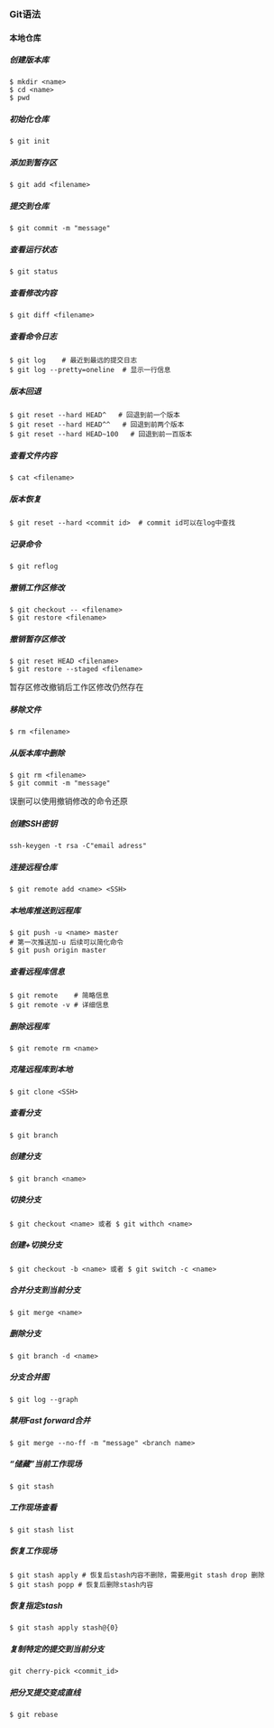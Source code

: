 ### Git语法
#### 本地仓库
##### 创建版本库
```
$ mkdir <name>
$ cd <name>
$ pwd 
```
##### 初始化仓库
```
$ git init
```
##### 添加到暂存区
```
$ git add <filename>
```
##### 提交到仓库
```
$ git commit -m "message"
```
##### 查看运行状态
```
$ git status
```
##### 查看修改内容
```
$ git diff <filename>
```
##### 查看命令日志
```
$ git log    # 最近到最远的提交日志
$ git log --pretty=oneline  # 显示一行信息
```
##### 版本回退
```
$ git reset --hard HEAD^   # 回退到前一个版本
$ git reset --hard HEAD^^   # 回退到前两个版本
$ git reset --hard HEAD~100   # 回退到前一百版本
```
##### 查看文件内容
```
$ cat <filename>
```
##### 版本恢复
```
$ git reset --hard <commit id>  # commit id可以在log中查找
```
##### 记录命令
```
$ git reflog
```
##### 撤销工作区修改
```
$ git checkout -- <filename>
$ git restore <filename>
```
##### 撤销暂存区修改
```
$ git reset HEAD <filename>
$ git restore --staged <filename>
```
暂存区修改撤销后工作区修改仍然存在
##### 移除文件
```
$ rm <filename>
```
##### 从版本库中删除
```
$ git rm <filename>
$ git commit -m "message"
```
误删可以使用撤销修改的命令还原
##### 创建SSH密钥
```
ssh-keygen -t rsa -C"email adress"
```
##### 连接远程仓库
```
$ git remote add <name> <SSH>
```
##### 本地库推送到远程库
```
$ git push -u <name> master
# 第一次推送加-u 后续可以简化命令
$ git push origin master
```
##### 查看远程库信息
```
$ git remote    # 简略信息
$ git remote -v # 详细信息
```
##### 删除远程库
```
$ git remote rm <name>
```
##### 克隆远程库到本地
```
$ git clone <SSH>
```
##### 查看分支
```
$ git branch
```
##### 创建分支
```
$ git branch <name>
```
##### 切换分支
```
$ git checkout <name> 或者 $ git withch <name>
```
##### 创建+切换分支
```
$ git checkout -b <name> 或者 $ git switch -c <name>
```
##### 合并分支到当前分支
```
$ git merge <name>
```
##### 删除分支
```
$ git branch -d <name>
```
##### 分支合并图
```
$ git log --graph
```
##### 禁用Fast forward合并
```
$ git merge --no-ff -m "message" <branch name>
```
##### “储藏”当前工作现场
```
$ git stash
```
##### 工作现场查看
```
$ git stash list
```
##### 恢复工作现场
```
$ git stash apply # 恢复后stash内容不删除，需要用git stash drop 删除
$ git stash popp # 恢复后删除stash内容
```
##### 恢复指定stash
```
$ git stash apply stash@{0}
```
##### 复制特定的提交到当前分支
```
git cherry-pick <commit_id>
```
##### 把分叉提交变成直线
```
$ git rebase
```
